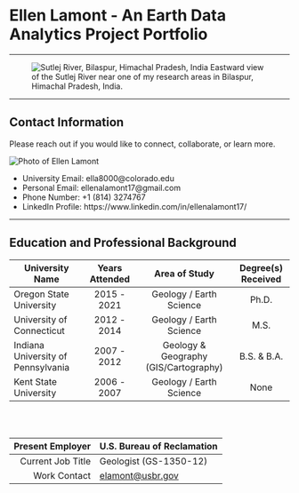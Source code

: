 # Ellen Lamont - An Earth Data Analytics Project Portfolio

---

<figure>
  <img src = "https://media.licdn.com/dms/image/C5616AQGYU-iInF6rYg/profile-displaybackgroundimage-shrink_350_1400/0/1545743236317?e=1699488000&v=beta&t=Zc6Va2m-0AHEmJP4Tb9l-fjNNjzYWZ_RRNqlbK82Np0"    
       alt = "Sutlej River, Bilaspur, Himachal Pradesh, India"
  <figcaption> Eastward view of the Sutlej River near one of my research areas in Bilaspur, Himachal Pradesh, India. </figcaption>
</figure>

---

<!DOCTYPE html>
<html>
<body>
</p>
   <h2>Contact Information</h2>
      <p>Please reach out if you would like to connect, collaborate, or learn more.</p>
      <p>
         <img src="https://media.licdn.com/dms/image/C5603AQFYTxAT-9UDUg/profile-displayphoto-shrink_200_200/0/1545744079263?e=1699488000&v=beta&t=LgP0sKGtQZCltrT10r-CvsTCUMjVkeaVfdcKIkOdk3o" alt = "Photo of Ellen Lamont" style="float:left"/><br>
        <ul> 
          <li> University Email: ella8000@colorado.edu </li>
          <li> Personal Email: ellenalamont17@gmail.com </li>
          <li> Phone Number: +1 (814) 3274767  </li>
          <li> LinkedIn Profile: https://www.linkedin.com/in/ellenalamont17/ </li>
        </ul>
      </p>
   </body>
</html>

---

## Education and Professional Background

| University Name                     | Years Attended   | Area of Study                         | Degree(s) Received |
|-------------------------------------|:----------------:|:-------------------------------------:|:------------------:|
| Oregon State University             | 2015 - 2021      | Geology / Earth Science               | Ph.D.              |
| University of Connecticut           | 2012 - 2014      | Geology / Earth Science               | M.S.               |
| Indiana University of Pennsylvania  | 2007 - 2012      | Geology & Geography (GIS/Cartography) | B.S. & B.A.        |
| Kent State University               | 2006 - 2007      | Geology / Earth Science               | None               |

<br></br>

| Present Employer  | U.S. Bureau of Reclamation |
|------------------:|----------------------------|
| Current Job Title | Geologist (GS-1350-12)     |
| Work Contact      | elamont@usbr.gov           |
